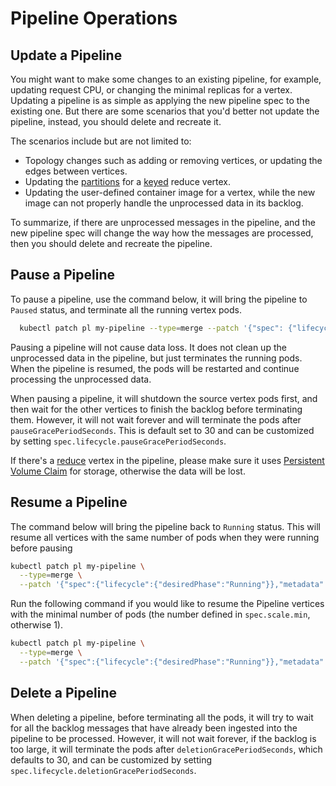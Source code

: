 # Pipeline Operations

## Update a Pipeline

You might want to make some changes to an existing pipeline, for example, updating request CPU, or changing the minimal replicas for a vertex. Updating a pipeline is as simple as applying the new pipeline spec to the existing one. But there are some scenarios that you'd better not update the pipeline, instead, you should delete and recreate it.

The scenarios include but are not limited to:

- Topology changes such as adding or removing vertices, or updating the edges between vertices.
- Updating the [partitions](multi-partition.md) for a [keyed](../user-defined-functions/reduce/windowing/windowing.md#keyed) reduce vertex.
- Updating the user-defined container image for a vertex, while the new image can not properly handle the unprocessed data in its backlog.

To summarize, if there are unprocessed messages in the pipeline, and the new pipeline spec will change the way how the messages are processed, then you should delete and recreate the pipeline.

## Pause a Pipeline

To pause a pipeline, use the command below, it will bring the pipeline to `Paused` status, and terminate all the running vertex pods.

```bash
  kubectl patch pl my-pipeline --type=merge --patch '{"spec": {"lifecycle": {"desiredPhase": "Paused"}}}'
```

Pausing a pipeline will not cause data loss. It does not clean up the unprocessed data in the pipeline, but just terminates the running pods. When the pipeline is resumed, the pods will be restarted and continue processing the unprocessed data.

When pausing a pipeline, it will shutdown the source vertex pods first, and then wait for the other vertices to finish the backlog before terminating them. However, it will not wait forever and will terminate the pods after `pauseGracePeriodSeconds`. This is default set to 30 and can be customized by setting `spec.lifecycle.pauseGracePeriodSeconds`.

If there's a [reduce](../user-defined-functions/reduce/reduce.md) vertex in the pipeline, please make sure it uses [Persistent Volume Claim](../user-defined-functions/reduce/reduce.md#persistent-volume-claim-pvc) for storage, otherwise the data will be lost.

## Resume a Pipeline

The command below will bring the pipeline back to `Running` status.
This will resume all vertices with the same number of pods when they were running before pausing
```bash
kubectl patch pl my-pipeline \
  --type=merge \
  --patch '{"spec":{"lifecycle":{"desiredPhase":"Running"}},"metadata":{"annotations":{"numaflow.numaproj.io/resume-strategy":"fast"}}}'
```

Run the following command if you would like to resume the Pipeline vertices with the minimal number of pods (the number defined in `spec.scale.min`, otherwise 1).

```bash
kubectl patch pl my-pipeline \
  --type=merge \
  --patch '{"spec":{"lifecycle":{"desiredPhase":"Running"}},"metadata":{"annotations":{"numaflow.numaproj.io/resume-strategy":"slow"}}}'
```


## Delete a Pipeline

When deleting a pipeline, before terminating all the pods, it will try to wait for all the backlog messages that have already been ingested into the pipeline to be processed. However, it will not wait forever, if the backlog is too large, it will terminate the pods after `deletionGracePeriodSeconds`, which defaults to 30, and can be customized by setting `spec.lifecycle.deletionGracePeriodSeconds`.
